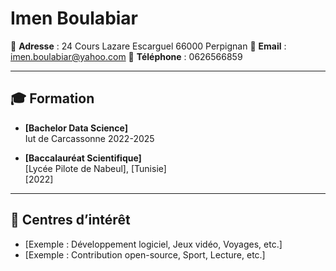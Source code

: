 # Imen Boulabiar

📍 **Adresse** : 24 Cours Lazare Escarguel 66000 Perpignan
📧 **Email** : imen.boulabiar@yahoo.com
📱 **Téléphone** : 0626566859

---

## 🎓 Formation

- **[Bachelor Data Science]**  
  Iut de Carcassonne 
  2022-2025

- **[Baccalauréat Scientifique]**  
  [Lycée Pilote de Nabeul], [Tunisie]  
  [2022]  

---




## 🎯 Centres d’intérêt

- [Exemple : Développement logiciel, Jeux vidéo, Voyages, etc.]  
- [Exemple : Contribution open-source, Sport, Lecture, etc.]

